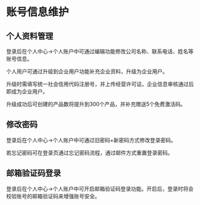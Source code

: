 # 账号信息维护

## 个人资料管理

登录后在个人中心->个人账户中可通过编辑功能修改公司名称、联系电话、姓名等账号信息。

个人用户可通过升级到企业用户功能补充企业资料，升级为企业用户。

升级时需填写统一社会信用代码注册号，并上传经营许可证。企业信息审核通过后即成为企业用户。

升级成功后可创建的产品数将提升到300个产品，并补充赠送5个免费激活码。

## 修改密码

登录后在个人中心->个人账户中可通过旧密码+新密码方式修改登录密码。

若忘记密码可在登录页通过忘记密码流程，通过邮件方式重置登录密码。

## 邮箱验证码登录

登录后在个人中心->个人账户中可开启邮箱验证码登录功能。开启后，登录时将会校验账号的邮箱验证码来增强账号安全。



